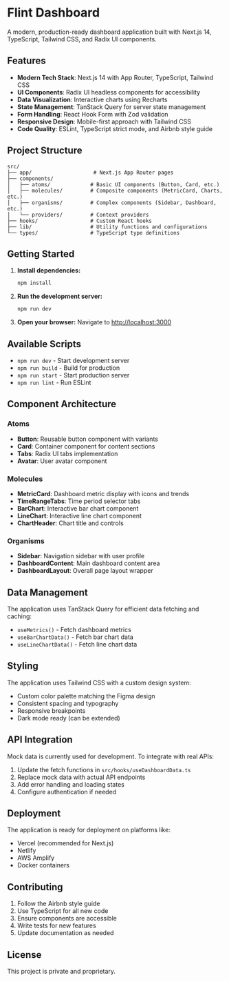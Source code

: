 # Flint Dashboard

A modern, production-ready dashboard application built with Next.js 14, TypeScript, Tailwind CSS, and Radix UI components.

## Features

- **Modern Tech Stack**: Next.js 14 with App Router, TypeScript, Tailwind CSS
- **UI Components**: Radix UI headless components for accessibility
- **Data Visualization**: Interactive charts using Recharts
- **State Management**: TanStack Query for server state management
- **Form Handling**: React Hook Form with Zod validation
- **Responsive Design**: Mobile-first approach with Tailwind CSS
- **Code Quality**: ESLint, TypeScript strict mode, and Airbnb style guide

## Project Structure

```
src/
├── app/                    # Next.js App Router pages
├── components/
│   ├── atoms/             # Basic UI components (Button, Card, etc.)
│   ├── molecules/         # Composite components (MetricCard, Charts, etc.)
│   ├── organisms/         # Complex components (Sidebar, Dashboard, etc.)
│   └── providers/         # Context providers
├── hooks/                 # Custom React hooks
├── lib/                   # Utility functions and configurations
└── types/                 # TypeScript type definitions
```

## Getting Started

1. **Install dependencies:**
   ```bash
   npm install
   ```

2. **Run the development server:**
   ```bash
   npm run dev
   ```

3. **Open your browser:**
   Navigate to [http://localhost:3000](http://localhost:3000)

## Available Scripts

- `npm run dev` - Start development server
- `npm run build` - Build for production
- `npm run start` - Start production server
- `npm run lint` - Run ESLint

## Component Architecture

### Atoms
- **Button**: Reusable button component with variants
- **Card**: Container component for content sections
- **Tabs**: Radix UI tabs implementation
- **Avatar**: User avatar component

### Molecules
- **MetricCard**: Dashboard metric display with icons and trends
- **TimeRangeTabs**: Time period selector tabs
- **BarChart**: Interactive bar chart component
- **LineChart**: Interactive line chart component
- **ChartHeader**: Chart title and controls

### Organisms
- **Sidebar**: Navigation sidebar with user profile
- **DashboardContent**: Main dashboard content area
- **DashboardLayout**: Overall page layout wrapper

## Data Management

The application uses TanStack Query for efficient data fetching and caching:

- `useMetrics()` - Fetch dashboard metrics
- `useBarChartData()` - Fetch bar chart data
- `useLineChartData()` - Fetch line chart data

## Styling

The application uses Tailwind CSS with a custom design system:

- Custom color palette matching the Figma design
- Consistent spacing and typography
- Responsive breakpoints
- Dark mode ready (can be extended)

## API Integration

Mock data is currently used for development. To integrate with real APIs:

1. Update the fetch functions in `src/hooks/useDashboardData.ts`
2. Replace mock data with actual API endpoints
3. Add error handling and loading states
4. Configure authentication if needed

## Deployment

The application is ready for deployment on platforms like:

- Vercel (recommended for Next.js)
- Netlify
- AWS Amplify
- Docker containers

## Contributing

1. Follow the Airbnb style guide
2. Use TypeScript for all new code
3. Ensure components are accessible
4. Write tests for new features
5. Update documentation as needed

## License

This project is private and proprietary.
